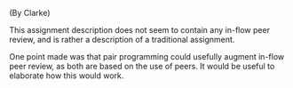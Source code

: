 (By Clarke)

This assignment description does not seem to contain any in-flow peer review, and is rather a description of a traditional assignment.

One point made was that pair programming could usefully augment in-flow peer review, as both are based on the use of peers. 
It would be useful to elaborate how this would work.
